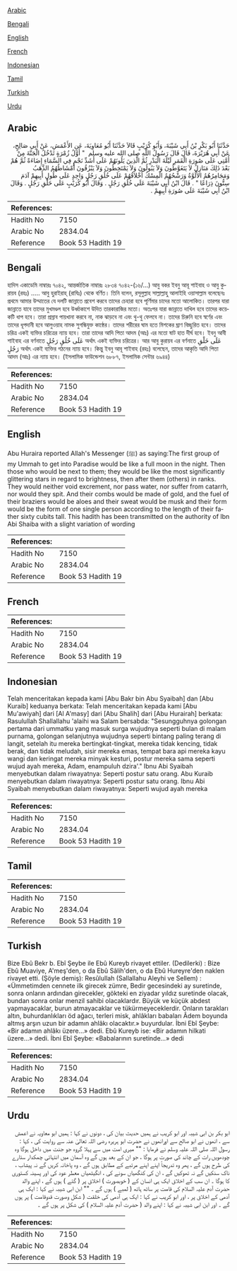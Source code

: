 [Arabic](#arabic)

[Bengali](#bengali)

[English](#english)

[French](#french)

[Indonesian](#indonesian)

[Tamil](#tamil)

[Turkish](#turkish)

[Urdu](#urdu)

## Arabic


<div dir="rtl" lang="ar" style={{fontSize:'larger',backgroundColor:'#f8f9fa',padding:20}}>
حَدَّثَنَا أَبُو بَكْرِ بْنُ أَبِي شَيْبَةَ، وَأَبُو كُرَيْبٍ قَالاَ حَدَّثَنَا أَبُو مُعَاوِيَةَ، عَنِ الأَعْمَشِ، عَنْ أَبِي صَالِحٍ، عَنْ أَبِي هُرَيْرَةَ، قَالَ قَالَ رَسُولُ اللَّهِ صلى الله عليه وسلم ‏ "‏ أَوَّلُ زُمْرَةٍ تَدْخُلُ الْجَنَّةَ مِنْ أُمَّتِي عَلَى صُورَةِ الْقَمَرِ لَيْلَةَ الْبَدْرِ ثُمَّ الَّذِينَ يَلُونَهُمْ عَلَى أَشَدِّ نَجْمٍ فِي السَّمَاءِ إِضَاءَةً ثُمَّ هُمْ بَعْدَ ذَلِكَ مَنَازِلُ لاَ يَتَغَوَّطُونَ وَلاَ يَبُولُونَ وَلاَ يَمْتَخِطُونَ وَلاَ يَبْزُقُونَ أَمْشَاطُهُمُ الذَّهَبُ وَمَجَامِرُهُمُ الأَلُوَّةُ وَرَشْحُهُمُ الْمِسْكُ أَخْلاَقُهُمْ عَلَى خُلُقِ رَجُلٍ وَاحِدٍ عَلَى طُولِ أَبِيهِمْ آدَمَ سِتُّونَ ذِرَاعًا ‏"‏ ‏.‏ قَالَ ابْنُ أَبِي شَيْبَةَ عَلَى خُلُقِ رَجُلٍ ‏.‏ وَقَالَ أَبُو كُرَيْبٍ عَلَى خَلْقِ رَجُلٍ ‏.‏ وَقَالَ ابْنُ أَبِي شَيْبَةَ عَلَى صُورَةِ أَبِيهِمْ ‏.‏
</div>
<div style={{backgroundColor:'#f8f9fa',padding:20, marginBottom: 10}}><table> <thead> <tr> <th>References:</th> <th></th> </tr> </thead> <tbody><tr><td>Hadith No</td><td>7150</td></tr><tr><td>Arabic No</td><td>2834.04</td></tr><tr><td>Reference</td><td>Book 53 Hadith 19</td></tr></tbody></table></div>

## Bengali


<div dir="ltr" lang="bn" style={{fontSize:'larger',backgroundColor:'#f8f9fa',padding:20}}>
হাদিস একাডেমি নাম্বারঃ ৭০৪২, আন্তর্জাতিক নাম্বারঃ ২৮৩৪ ৭০৪২-(১৬/...) আবু বকর ইবনু আবূ শাইবাহ ও আবু কুরায়ব (রহঃ) ..... আবু হুরাইরাহ্ (রাযিঃ) থেকে বর্ণিত। তিনি বলেন, রসূলুল্লাহ সাল্লাল্লাহু আলাইহি ওয়াসাল্লাম বলেছেনঃ প্রথমে আমার উম্মাতের যে দলটি জান্নাতে প্রবেশ করবে তাদের চেহারা হবে পূর্ণিমার চাদের মতো আলোকিত। তারপর যারা জান্নাতে যাবে তাদের মুখমণ্ডল হবে উর্ধ্বাকাশে উদিত তারকারাজির মতো। অতঃপর যারা জান্নাতে দাখিল হবে তাদের কয়েকটি ধাপ হবে। তারা প্রস্ৰাব পায়খানা করবে না, নাক ঝাড়বে না এবং থু-থু ফেলবে না। তাদের চিরুনি হবে স্বর্ণের এবং তাদের ধূপদানী হবে আলুওয়াহ নামক সুগন্ধিযুক্ত কাষ্ঠের। তাদের শরীরের ঘাম হতে মিশকের ঘ্রাণ বিচ্ছুরিত হবে। তাদের চরিত্র একই ব্যক্তির চরিত্রের ন্যায় হবে। তারা তাদের আদি পিতা আদম (আঃ) এর মতো ষাট হাত দীর্ঘ হবে। ইবনু আবী শাইবাহ এর বর্ণনাতে عَلَى خُلُقِ رَجُلٍ অর্থাৎ একই ব্যক্তির চরিত্রের। আর আবু কুরায়ব এর বর্ণনাতে عَلَى خَلْقِ رَجُلٍ অর্থাৎ একই ব্যক্তির গঠনের ন্যায় হবে। কিন্তু ইবনু আবূ শাইবাহ (রহঃ) বলেছেন, তাদের আকৃতি আদি পিতা আদম (আঃ) এর ন্যায় হবে। (ইসলামিক ফাউন্ডেশন ৬৮৮৭, ইসলামিক সেন্টার ৬৯৪৪)
</div>
<div style={{backgroundColor:'#f8f9fa',padding:20, marginBottom: 10}}><table> <thead> <tr> <th>References:</th> <th></th> </tr> </thead> <tbody><tr><td>Hadith No</td><td>7150</td></tr><tr><td>Arabic No</td><td>2834.04</td></tr><tr><td>Reference</td><td>Book 53 Hadith 19</td></tr></tbody></table></div>

## English


<div dir="ltr" lang="en" style={{fontSize:'larger',backgroundColor:'#f8f9fa',padding:20}}>
Abu Huraira reported Allah's Messenger (ﷺ) as saying:The first group of my Ummah to get into Paradise would be like a full moon in the night. Then those who would be next to them; they would be like the most significantly glittering stars in regard to brightness, then after them (others) in ranks. They would neither void excrement, nor pass water, nor suffer from catarrh, nor would they spit. And their combs would be made of gold, and the fuel of their braziers would be aloes and their sweat would be musk and their form would be the form of one single person according to the length of their father sixty cubits tall. This hadith has been transmitted on the authority of Ibn Abi Shaiba with a slight variation of wording
</div>
<div style={{backgroundColor:'#f8f9fa',padding:20, marginBottom: 10}}><table> <thead> <tr> <th>References:</th> <th></th> </tr> </thead> <tbody><tr><td>Hadith No</td><td>7150</td></tr><tr><td>Arabic No</td><td>2834.04</td></tr><tr><td>Reference</td><td>Book 53 Hadith 19</td></tr></tbody></table></div>

## French


<div dir="ltr" lang="fr" style={{fontSize:'larger',backgroundColor:'#f8f9fa',padding:20}}>

</div>
<div style={{backgroundColor:'#f8f9fa',padding:20, marginBottom: 10}}><table> <thead> <tr> <th>References:</th> <th></th> </tr> </thead> <tbody><tr><td>Hadith No</td><td>7150</td></tr><tr><td>Arabic No</td><td>2834.04</td></tr><tr><td>Reference</td><td>Book 53 Hadith 19</td></tr></tbody></table></div>

## Indonesian


<div dir="ltr" lang="id" style={{fontSize:'larger',backgroundColor:'#f8f9fa',padding:20}}>
Telah menceritakan kepada kami [Abu Bakr bin Abu Syaibah] dan [Abu Kuraib] keduanya berkata: Telah menceritakan kepada kami [Abu Mu'awiyah] dari [Al A'masy] dari [Abu Shalih] dari [Abu Hurairah] berkata: Rasulullah Shallallahu 'alaihi wa Salam bersabda: "Sesungguhnya golongan pertama dari ummatku yang masuk surga wujudnya seperti bulan di malam purnama, golongan selanjutnya wujudnya seperti bintang paling terang di langit, setelah itu mereka bertingkat-tingkat, mereka tidak kencing, tidak berak, dan tidak meludah, sisir mereka emas, tempat bara api mereka kayu wangi dan keringat mereka minyak kesturi, postur mereka sama seperti wujud ayah mereka, Adam, enampuluh dzira'." Ibnu Abi Syaibah menyebutkan dalam riwayatnya: Seperti postur satu orang. Abu Kuraib menyebutkan dalam riwayatnya: Seperti postur satu orang. Ibnu Abi Syaibah menyebutkan dalam riwayatnya: Seperti wujud ayah mereka
</div>
<div style={{backgroundColor:'#f8f9fa',padding:20, marginBottom: 10}}><table> <thead> <tr> <th>References:</th> <th></th> </tr> </thead> <tbody><tr><td>Hadith No</td><td>7150</td></tr><tr><td>Arabic No</td><td>2834.04</td></tr><tr><td>Reference</td><td>Book 53 Hadith 19</td></tr></tbody></table></div>

## Tamil


<div dir="ltr" lang="ta" style={{fontSize:'larger',backgroundColor:'#f8f9fa',padding:20}}>

</div>
<div style={{backgroundColor:'#f8f9fa',padding:20, marginBottom: 10}}><table> <thead> <tr> <th>References:</th> <th></th> </tr> </thead> <tbody><tr><td>Hadith No</td><td>7150</td></tr><tr><td>Arabic No</td><td>2834.04</td></tr><tr><td>Reference</td><td>Book 53 Hadith 19</td></tr></tbody></table></div>

## Turkish


<div dir="ltr" lang="tr" style={{fontSize:'larger',backgroundColor:'#f8f9fa',padding:20}}>
Bize Ebû Bekr b. Ebî Şeybe ile Ebû Kureyb rivayet ettiler. (Dedilerki) : Bize Ebû Muaviye, A'meş'den, o da Ebû Sâlih'den, o da Ebû Hureyre'den naklen rivayet etti. (Şöyle demiş): Resûlullah (Sallallahu Aleyhi ve Sellem) : «Ümmetimden cennete ilk girecek zümre, Bedir gecesindeki ay suretinde, sonra onların ardından girecekler, gökteki en ziyadar yıldız suretinde olacak, bundan sonra onlar menzil sahibi olacaklardır. Büyük ve küçük abdest yapmayacaklar, burun atmayacaklar ve tükürmeyeceklerdir. Onların tarakları altın, buhurdanlıkları öd ağacı, terleri misk, ahlâkları babaları Âdem boyunda altmış arşın uzun bir adamın ahlâkı olacaktır.» buyurdular. İbni Ebî Şeybe: «Bir adamın ahlâkı üzere...» dedi. Ebû Kureyb ise: «Bir adamın hilkati üzere...» dedi. İbni Ebî Şeybe: «Babalarının suretinde...» dedi
</div>
<div style={{backgroundColor:'#f8f9fa',padding:20, marginBottom: 10}}><table> <thead> <tr> <th>References:</th> <th></th> </tr> </thead> <tbody><tr><td>Hadith No</td><td>7150</td></tr><tr><td>Arabic No</td><td>2834.04</td></tr><tr><td>Reference</td><td>Book 53 Hadith 19</td></tr></tbody></table></div>

## Urdu


<div dir="rtl" lang="ur" style={{fontSize:'larger',backgroundColor:'#f8f9fa',padding:20}}>
ابو بکر بن ابی شیبہ اور ابو کریب نے ہمیں حدیث بیان کی ، دونوں نے کہا : ہمیں ابو معاویہ نے اعمش سے ، انھوں نے ابو صالح سے اورانھوں نے حضرت ابو ہریرہ رضی اللہ تعالیٰ عنہ سے روایت کی ، کہا : رسول اللہ صلی اللہ علیہ وسلم نے فرمایا : "" میری امت میں سے پہلا گروہ جو جنت میں داخل ہوگا وہ چودھویں رات کے چاند کی صورت پر ہوگا ، جو ان کے بعد ہوں گے وہ آسمان میں انتہائی چمکدار ستارے کی طرح ہوں گے ، پھر وہ تدریجاً اپنے اپنے مرتبے کے مطابق ہوں گے ، وہ پاخانہ کریں گے نہ پیشاب ، ناک سنکیں گے نہ تھوکیں گے ، ان کی کنگھیاں سونے کی ، انگیٹھیاں معطر عود کی اور پسینہ کستوری کا ہوگا ۔ ان سب کے اخلاق ایک ہی انسان کے ( خوبصورت ) اخلاق پر ( گئے ) ہوں گے ، اپنے والد حضرت آدم علیہ السلام کی قامت پر ساٹھ ہاتھ ( لمبے ) ہوں گے ۔ "" ابن ابی شیبہ نے کہا : ایک ہی آدمی کے اخلاق پر ، اور ابو کریب نے کہا : ایک ہی آدمی کی خلقت ( شکل وصورت قدوقامت ) پر ہوں گے ۔ اور ابن ابی شیبہ نے کہا : اپنے والد ( حضرت آدم علیہ السلام ) کی شکل پر ہوں گے ۔
</div>
<div style={{backgroundColor:'#f8f9fa',padding:20, marginBottom: 10}}><table> <thead> <tr> <th>References:</th> <th></th> </tr> </thead> <tbody><tr><td>Hadith No</td><td>7150</td></tr><tr><td>Arabic No</td><td>2834.04</td></tr><tr><td>Reference</td><td>Book 53 Hadith 19</td></tr></tbody></table></div>